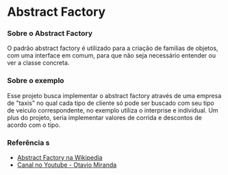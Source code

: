 # Abstract Factory

### Sobre o Abstract Factory
O padrão abstract factory é utilizado para a criação de familias de objetos, com uma interface em comum, para que não seja necessário entender ou ver a classe concreta.

### Sobre o exemplo
Esse projeto busca implementar o abstract factory através de uma empresa de "taxis" no qual cada tipo de cliente só pode ser buscado com seu tipo de veiculo correspondente, no exemplo utiliza o interprise e individual. Um plus do projeto, seria implementar valores de corrida e descontos de acordo com o tipo.

### Referência s
 - [Abstract Factory na Wikipedia](https://pt.wikipedia.org/wiki/Abstract_Factory)
 - [Canal no Youtube - Otavio Miranda](https://www.youtube.com/watch?v=36SzKmNnXdM&list=RDCMUCORZcu08VQiRCKpVGHTWwAA&index=1)